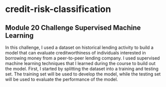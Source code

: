# credit-risk-classification

## Module 20 Challenge Supervised Machine Learning

In this challenge, I used a dataset on historical lending activity to build a model that can evaluate creditworthiness of individuals interested in borrowing money from a peer-to-peer lending company. I used supervised machine learning techniques that I learned during the course to build out the model. First, I started by splitting the dataset into a training and testing set. The training set will be used to develop the model, while the testing set will be used to evaluate the performance of the model. 
